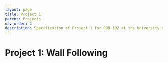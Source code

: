 ```yaml
---
layout: page
title: Project 1
parent: Projects
nav_order: 2
description: Specification of Project 1 for ROB 102 at the University of Michigan.
---
```


# Project 1: Wall Following